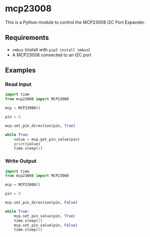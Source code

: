 # mcp23008

This is a Python module to control the MCP23008 I2C Port Expander.

## Requirements

* `smbus` (install with `pip3 install smbus`)
* A MCP23008 connected to an I2C port

## Examples

### Read Input

```python
import time
from mcp23008 import MCP23008

mcp = MCP23008()

pin = 0

mcp.set_pin_direction(pin, True)

while True:
    value = mcp.get_pin_value(pin)
    print(value)
    time.sleep(1)
```

### Write Output

```python
import time
from mcp23008 import MCP23008

mcp = MCP23008()

pin = 0

mcp.set_pin_direction(pin, False)

while True:
    mcp.set_pin_value(pin, True)
    time.sleep(1)
    mcp.set_pin_value(pin, False)
    time.sleep(1)
```

